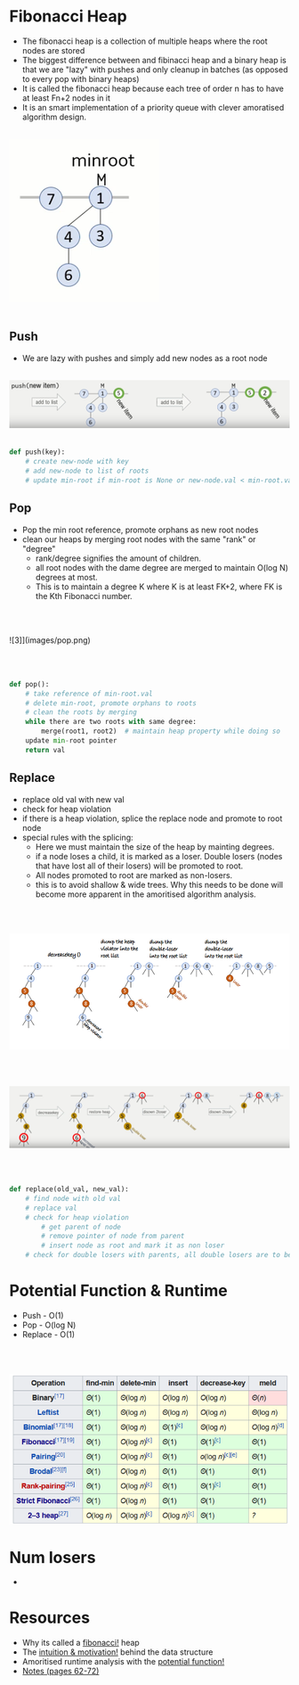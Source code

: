 # Fibonacci Heap
- The fibonacci heap is a collection of multiple heaps where the root nodes are stored
- The biggest difference between and fibinacci heap and a binary heap is that we are "lazy" with pushes and 
only cleanup in batches (as opposed to every pop with binary heaps)
- It is called the fibonacci heap because each tree of order n has to have at least Fn+2 nodes in it
- It is an smart implementation of a priority queue with clever amoratised algorithm design. 
<br></br>

![1](images/fib-heap.png)
<br></br>

## Push
- We are lazy with pushes and simply add new nodes as a root node
<br></br>

![2](images/push.png)
<br></br>

```python
def push(key):
    # create new-node with key
    # add new-node to list of roots
    # update min-root if min-root is None or new-node.val < min-root.val
```

## Pop
- Pop the min root reference, promote orphans as new root nodes
- clean our heaps by merging root nodes with the same "rank" or "degree"
    - rank/degree signifies the amount of children.
    - all root nodes with the dame degree are merged to maintain O(log N) degrees at most.
    - This is to maintain a degree K where K is at least FK+2, where FK is the Kth Fibonacci number.

<br></br>

![3]](images/pop.png)

<br></br>

```python
def pop():
    # take reference of min-root.val
    # delete min-root, promote orphans to roots
    # clean the roots by merging
    while there are two roots with same degree:
        merge(root1, root2)  # maintain heap property while doing so
    update min-root pointer
    return val
```

## Replace
- replace old val with new val
- check for heap violation
- if there is a heap violation, splice the replace node and promote to root node
- special rules with the splicing:
    - Here we must maintain the size of the heap by mainting degrees.
    - if a node loses a child, it is marked as a loser. Double losers (nodes that have lost all of their losers) will be promoted to root.
    - All nodes promoted to root are marked as non-losers.
    - this is to avoid shallow & wide trees. Why this needs to be done will become more apparent in 
    the amoritised algorithm analysis. 

<br></br>

![4](images/replace-1.png)

<br></br>

![5](images/replace-2.png)

<br></br>

```python
def replace(old_val, new_val):
    # find node with old val
    # replace val
    # check for heap violation
        # get parent of node
        # remove pointer of node from parent
        # insert node as root and mark it as non loser
    # check for double losers with parents, all double losers are to be promoted to root
```


# Potential Function & Runtime
- Push - O(1)
- Pop - O(log N)
- Replace - O(1)

<br></br>

![6](images/complexity.png)


# Num losers
- 

# Resources
- Why its called a [fibonacci!](https://stackoverflow.com/a/14333315/12454155) heap
- The [intuition & motivation!](https://stackoverflow.com/a/19508527/12454155) behind the data structure
- Amoritised runtime analysis with the [potential function!](https://www.youtube.com/watch?v=6_BBQWQ2HQQ)
- [Notes (pages 62-72)](https://www.cl.cam.ac.uk/teaching/2021/Algorithms/notes2.pdf)